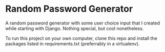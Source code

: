 # Random Password Generator

A random password generator with some user choice input that I created while starting with Django. Nothing special, but cool nonetheless.

To run this project on your own computer, clone this repo and install the packages listed in requirements.txt (preferrably in a virtualenv).

